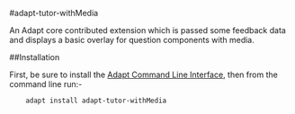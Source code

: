 #adapt-tutor-withMedia


An Adapt core contributed extension which is passed some feedback data and displays a basic overlay for question components with media.

##Installation

First, be sure to install the [Adapt Command Line Interface](https://github.com/adaptlearning/adapt-cli), then from the command line run:-

        adapt install adapt-tutor-withMedia


